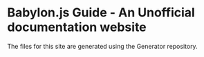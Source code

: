 # Babylon.js Guide - An Unofficial documentation website

The files for this site are generated using the Generator repository.